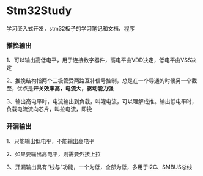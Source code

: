 # Stm32Study
学习嵌入式开发，stm32板子的学习笔记和文档、程序

### 推挽输出

1、可以输出高低电平，用于连接数字器件，高电平由VDD决定，低电平由VSS决定

2、推挽结构指两个三极管受两路互补信号控制，总是在一个导通的时候另一个截至，优点是**开关效率高，电流大，驱动能力强**

3、输出高电平时，电流输出到负载，叫灌电流，可以理解成推。输出低电平时，负载电流流向芯片，叫拉电流，即挽

### 开漏输出

1、只能输出低电平，不能输出高电平

2、如果要输出高电平，则需要外接上拉

3、开漏输出具有“线与”功能，一个为低，全部为低，多用于I2C、SMBUS总线

